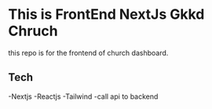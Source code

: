 # This is FrontEnd NextJs Gkkd Chruch

this repo is for the frontend of church dashboard.

## Tech

-Nextjs
-Reactjs
-Tailwind
-call api to backend
